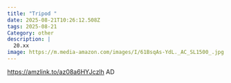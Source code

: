 ```yaml
---
title: "Tripod "
date: 2025-08-21T10:26:12.508Z
tags: 2025-08-21
Category: other
description: |
  20.xx
image: https://m.media-amazon.com/images/I/61BsqAs-YdL._AC_SL1500_.jpg
---
```

https://amzlink.to/az08a6HYJczlh
AD